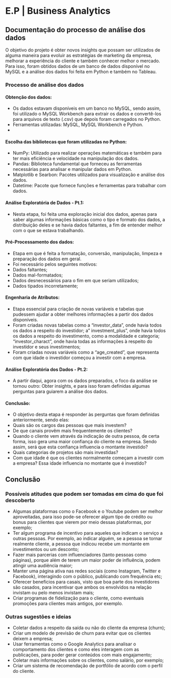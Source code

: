 # E.P | Business Analytics


## Documentação do processo de análise dos dados
O objetivo do projeto é obter novos insights que possam ser utilizados de alguma maneira para evoluir as estratégias de marketing da empresa, melhorar a experiência do cliente e também conhecer melhor o mercado. Para isso, foram obtidos dados de um banco de dados disponível no MySQL e a análise dos dados foi feita em Python e também no Tableau.

### Processo de análise dos dados
#### Obtenção dos dados:
- Os dados estavam disponíveis em um banco no MySQL, sendo assim, foi utilizado o MySQL Workbench para extrair os dados e convertê-los para arquivos de texto (.csv) que depois foram carregados no Python.
- Ferramentas utilizadas: MySQL, MySQL Workbench e Python.
- 
#### Escolha das bibliotecas que foram utilizadas no Python:
- NumPy: Utilizado para realizar operações matemáticas e também para ter
mais eficiência e velocidade na manipulação dos dados.
- Pandas: Biblioteca fundamental que forneceu as ferramentas necessárias
para analisar e manipular dados em Python.
- Matplotlib e Searbon: Pacotes utilizados para visualização e análise dos
dados.
- Datetime: Pacote que fornece funções e ferramentas para trabalhar com
dados.

#### Análise Exploratória de Dados - Pt.1:
- Nesta etapa, foi feita uma exploração inicial dos dados, apenas para saber algumas informações básicas como o tipo e formato dos dados, a distribuição deles e se havia dados faltantes, a fim de entender melhor com o que se estava trabalhando.

#### Pré-Processamento dos dados:
- Etapa em que é feita a formatação, conversão, manipulação, limpeza e preparação dos dados em geral.
- Foi necessário pelos seguintes motivos:
- Dados faltantes;
- Dados mal-formatados;
- Dados desnecessários para o fim em que seriam utilizados;
- Dados tipados incorretamente;

#### Engenharia de Atributos:
- Etapa essencial para criação de novas variáveis e tabelas que pudessem ajudar a obter melhores informações a partir dos dados disponíveis.
- Foram criadas novas tabelas como a “investor_data”, onde havia todos os dados a respeito do investidor; a” investment_plus”, onde havia todos os
 dados a respeito do investimento, como a modalidade e categoria; “investor_charact”, onde havia todas as informações à respeito do investidor e seus investimentos;
- Foram criadas novas variáveis como a “age_created”, que representa com que idade o investidor começou a investir com a empresa.

#### Análise Exploratória dos Dados - Pt.2:
- A partir daqui, agora com os dados preparados, o foco da análise se tornou outro: Obter insights, e para isso foram definidas algumas perguntas para guiarem a análise dos dados.

#### Conclusão:
- O objetivo desta etapa é responder às perguntas que foram definidas anteriormente, sendo elas:
- Quais são os cargos das pessoas que mais investem?
- De que canais provêm mais frequentemente os clientes?
- Quando o cliente vem através da indicação de outra pessoa, de certa forma, isso gera uma maior confiança do cliente na empresa. Sendo assim, será que esta confiança influencia o montante investido?
- Quais categorias de projetos são mais investidas?
- Com que idade é que os clientes normalmente começam a investir com a empresa? Essa idade influencia no montante que é investido?


## Conclusão
### Possíveis atitudes que podem ser tomadas em cima do que foi descoberto
- Algumas plataformas como o Facebook e o Youtube podem ser melhor aproveitadas, para isso pode-se oferecer algum tipo de crédito ou bonus para clientes que vierem por meio dessas plataformas, por exemplo;
- Ter algum programa de incentivo para aqueles que indicam o serviço a outras pessoas. Por exemplo, ao indicar alguém, se a pessoa se tornar realmente cliente, a pessoa que indicou recebe um montante em investimentos ou um desconto;
- Fazer mais parcerias com influenciadores (tanto pessoas como páginas), porque além de terem um maior poder de influência, podem atingir uma audiência maior;
- Manter uma página ativa nas redes sociais (como Instagram, Twitter e Facebook), interagindo com o público, publicando com frequência etc;
- Oferecer benefícios para casais, visto que boa parte dos investidores são casados, para incentivar que ambos os envolvidos na relação invistam ou pelo menos invistam mais;
- Criar programas de fidelização para o cliente, como eventuais promoções para clientes mais antigos, por exemplo.

### Outras sugestões e ideias
- Coletar dados a respeito da saída ou não do cliente da empresa (churn);
- Criar um modelo de previsão de churn para evitar que os clientes deixem a
empresa;
- Usar ferramentas como o Google Analytics para analisar o comportamento
dos clientes e como eles interagem com as publicações, para poder gerar
conteúdos com mais engajamento;
- Coletar mais informações sobre os clientes, como salário, por exemplo;
- Criar um sistema de recomendação de portfólio de acordo com o perfil do
cliente.
